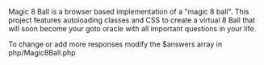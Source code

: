 Magic 8 Ball is a browser based implementation of a "magic 8 ball". 
This project features autoloading classes and CSS to create a virtual 8 Ball that will soon become your goto oracle with all important questions in your life.

 To change or add more responses modify the $answers array in php/Magic8Ball.php
